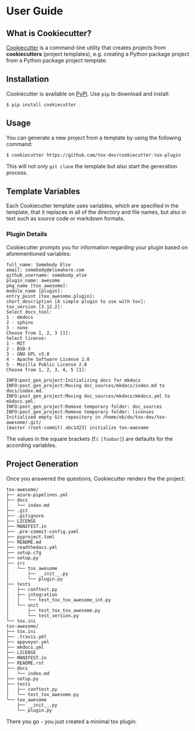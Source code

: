 # User Guide

## What is Cookiecutter?

[Cookiecutter] is a command-line utility that creates projects from **cookiecutters** (project
templates), e.g. creating a Python package project from a Python package project template.

## Installation

Cookiecutter is available on [PyPI]. Use ``pip`` to download and install:

```no-highlight
$ pip install cookiecutter
```

## Usage

You can generate a new project from a template by using the following command:

```no-highlight
$ cookiecutter https://github.com/tox-dev/cookiecutter-tox-plugin
```

This will not only ``git clone`` the template but also start the generation process.

## Template Variables

Each Cookiecutter template uses variables, which are specified in the template, that
it replaces in all of the directory and file names, but also in text such as source code
or markdown formats.

### Plugin Details

Cookiecutter prompts you for information regarding your plugin based on aforementioned variables:

```no-highlight
full_name: Somebody Else
email: somebody@elsewhere.com
github_username: somebody_else
plugin_name: awesome
pkg_name [tox_awesome]:
module_name [plugin]:
entry_point [tox_awesome.plugin]:
short_description [A simple plugin to use with tox]:
tox_version [3.12.2]:
Select docs_tool:
1 - mkdocs
2 - sphinx
3 - none
Choose from 1, 2, 3 [1]:
Select license:
1 - MIT
2 - BSD-3
3 - GNU GPL v3.0
4 - Apache Software License 2.0
5 - Mozilla Public License 2.0
Choose from 1, 2, 3, 4, 5 [1]:

INFO:post_gen_project:Initializing docs for mkdocs
INFO:post_gen_project:Moving doc_sources/mkdocs/index.md to docs/index.md.
INFO:post_gen_project:Moving doc_sources/mkdocs/mkdocs.yml to mkdocs.yml.
INFO:post_gen_project:Remove temporary folder: doc_sources
INFO:post_gen_project:Remove temporary folder: licenses
Initialized empty Git repository in /home/ob/do/tox-dev/tox-awesome/.git/
[master (root-commit) abc1d23] initialize tox-awesome
```

The values in the square brackets (f.i. ``[foobar]``) are defaults for the according variables.

## Project Generation

Once you answered the questions, Cookiecutter renders the the project:

```no-highlight
tox-awesome/
├── azure-pipelines.yml
├── docs
│   └── index.md
├── .git
├── .gitignore
├── LICENSE
├── MANIFEST.in
├── .pre-commit-config.yaml
├── pyproject.toml
├── README.md
├── readthedocs.yml
├── setup.cfg
├── setup.py
├── src
│   └── tox_awesome
│       ├── __init__.py
│       └── plugin.py
├── tests
│   ├── conftest.py
│   ├── integration
│   │   └── test_tox_tox_awesome_int.py
│   └── unit
│       ├── test_tox_tox_awesome.py
│       └── test_version.py
└── tox.ini
tox-awesome/
├── tox.ini
├── .travis.yml
├── appveyor.yml
├── mkdocs.yml
├── LICENSE
├── MANIFEST.in
├── README.rst
├── docs
│   └── index.md
├── setup.py
├── tests
│   ├── conftest.py
│   └── test_tox_awesome.py
└── tox_awesome
    ├── __init__.py
    └── plugin.py
```

There you go - you just created a minimal tox plugin:

  [Cookiecutter]: https://github.com/audreyr/cookiecutter
  [PyPI]: https://pypi.org/project/cookiecutter/1.0.0

